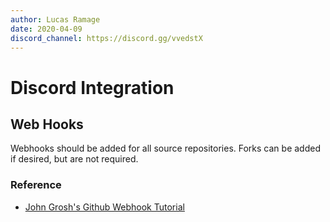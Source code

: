```yaml
---
author: Lucas Ramage
date: 2020-04-09
discord_channel: https://discord.gg/vvedstX
---
```


# Discord Integration

## Web Hooks

Webhooks should be added for all source repositories. Forks can be added if desired, but are not required.

### Reference

- [John Grosh's Github Webhook Tutorial](https://gist.github.com/jagrosh/5b1761213e33fc5b54ec7f6379034a22#file-github-webhook-tutorial-md)
